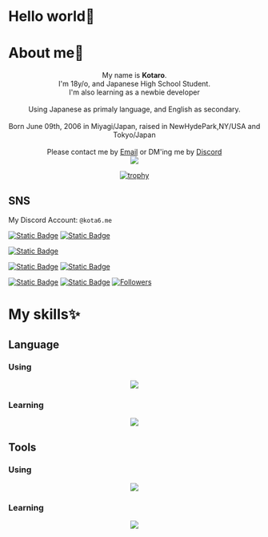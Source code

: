 # Hello world🤩

# About me👤

<div align="center">
My name is <strong>Kotaro</strong>.
<br>
I'm 18y/o, and Japanese High School Student.
<br>
I'm also learning as a newbie developer
<br>
<br>
Using Japanese as primaly language, and English as secondary.
<br>
<br>
Born June 09th, 2006 in Miyagi/Japan, raised in NewHydePark,NY/USA and Tokyo/Japan
<br>
<br>
Please contact me by <a href="mailto:contact@kota6.me">Email</a> or DM'ing me by <a href="#sns">Discord</a>
</div>

<div align="center">
  <img src="https://github-readme-stats.vercel.app/api?username=kota6-me&bg_color=00000000&hide_border=true&text_color=FDBA74&title_color=FB923C&locale=ja&hide=contribs&include_all_commits=true&show=prs_merged,prs_merged_percentage)](https://github.com/anuraghazra/github-readme-stats"/>

  [![trophy](https://github-profile-trophy.vercel.app/?username=kota6-me&no-frame=true&no-bg=true&theme=discord)](https://github.com/ryo-ma/github-profile-trophy)
</div>

## SNS

My Discord Account: `@kota6.me`

[![Static Badge](https://img.shields.io/badge/My_Website-Click!!-orange?style=for-the-badge)](https://kota6.me)
[![Static Badge](https://img.shields.io/badge/My_Blog-Click!!-orange?style=for-the-badge)](https://note.kota6.me)

[![Static Badge](https://img.shields.io/badge/My_Wishlist!!-orange?style=for-the-badge&logo=amazon&logoColor=white&label=Amazon)](https://imo.kota6.me)

[![Static Badge](https://img.shields.io/badge/My_Account-black?style=for-the-badge&logo=vrchat&logoColor=white&label=VRChat&labelColor=black)](https://vrc.kota6.me)
[![Static Badge](https://img.shields.io/badge/参加しよう!!-grey?style=for-the-badge&logo=discord&logoColor=blue&label=Discord%20server(JP)&labelColor=gray)](https://chat.kota6.me)

[![Static Badge](https://img.shields.io/badge/kota6__me-yellowgreen?style=for-the-badge&logo=misskey&logoColor=white&label=Misskey.io)](https://misskey.io/@kota6_me)
[![Static Badge](https://img.shields.io/badge/kota6__me-black?style=for-the-badge&logo=x&logoColor=white&label=Twitter(X))](https://twitter.com/kota6_me)
[![Followers](https://badgen.org/img/bluesky/kota6.me/followers?style=for-the-badge)](https://bsky.app/profile/kota6.me)

# My skills✨

## Language

### Using

<p align="center">
  <a href="https://skillicons.dev">
    <img src="https://skillicons.dev/icons?i=js,,nodejs,,astro,,nextjs,,tailwind,,discordjs,,latex,,md&perline=5" />
  </a>
</p>

### Learning

<p align="center">
  <a href="https://skillicons.dev">
    <img src="https://skillicons.dev/icons?i=svelte,,ts,,deno,,tauri,,ruby,,rust,,kotlin,,dotnet&perline=5" />
  </a>
</p>

## Tools

### Using

<p align="center">
  <a href="https://skillicons.dev">
    <img src="https://skillicons.dev/icons?i=obsidian,,vscode,,idea,,rider,,mongo,,vite,,vercel,,npm&perline=5" />
  </a>
</p>

### Learning

<p align="center">
  <a href="https://skillicons.dev">
    <img src="https://skillicons.dev/icons?i=redis,,raspberrypi,,postgres,,mysql,,aws,,figma,,docker,,activitypub&perline=5" />
  </a>
</p>
